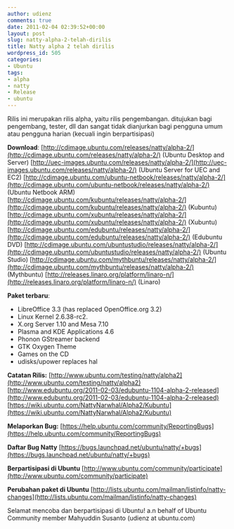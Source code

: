 ```yaml
---
author: udienz
comments: true
date: 2011-02-04 02:39:52+00:00
layout: post
slug: natty-alpha-2-telah-dirilis
title: Natty alpha 2 telah dirilis
wordpress_id: 505
categories:
- Ubuntu
tags:
- alpha
- natty
- Release
- ubuntu
---
```


Rilis ini merupakan rilis alpha, yaitu rilis pengembangan. ditujukan
bagi pengembang, tester, dll dan sangat tidak dianjurkan bagi pengguna
umum atau pengguna harian (kecuali ingin berpartisipasi)

**Download**:
[http://cdimage.ubuntu.com/releases/natty/alpha-2/](http://cdimage.ubuntu.com/releases/natty/alpha-2/) (Ubuntu Desktop and
Server)
[http://uec-images.ubuntu.com/releases/natty/alpha-2/](http://uec-images.ubuntu.com/releases/natty/alpha-2/) (Ubuntu Server for
UEC and EC2)
[http://cdimage.ubuntu.com/ubuntu-netbook/releases/natty/alpha-2/](http://cdimage.ubuntu.com/ubuntu-netbook/releases/natty/alpha-2/) (Ubuntu
Netbook ARM)
[http://cdimage.ubuntu.com/kubuntu/releases/natty/alpha-2/](http://cdimage.ubuntu.com/kubuntu/releases/natty/alpha-2/) (Kubuntu)
[http://cdimage.ubuntu.com/xubuntu/releases/natty/alpha-2/](http://cdimage.ubuntu.com/xubuntu/releases/natty/alpha-2/) (Xubuntu)
[http://cdimage.ubuntu.com/edubuntu/releases/natty/alpha-2/](http://cdimage.ubuntu.com/edubuntu/releases/natty/alpha-2/) (Edubuntu DVD)
[http://cdimage.ubuntu.com/ubuntustudio/releases/natty/alpha-2/](http://cdimage.ubuntu.com/ubuntustudio/releases/natty/alpha-2/) (Ubuntu
Studio)
[http://cdimage.ubuntu.com/mythbuntu/releases/natty/alpha-2/](http://cdimage.ubuntu.com/mythbuntu/releases/natty/alpha-2/) (Mythbuntu)
[http://releases.linaro.org/platform/linaro-n/](http://releases.linaro.org/platform/linaro-n/) (Linaro)

**Paket terbaru**:
* LibreOffice 3.3 (has replaced OpenOffice.org 3.2)
* Linux Kernel 2.6.38-rc2.
* X.org Server 1.10 and Mesa 7.10
* Plasma and KDE Applications 4.6
* Phonon GStreamer backend
* GTK Oxygen Theme
* Games on the CD
* udisks/upower replaces hal

**Catatan Rilis:**
[http://www.ubuntu.com/testing/natty/alpha2](http://www.ubuntu.com/testing/natty/alpha2)
[http://www.edubuntu.org/2011-02-03/edubuntu-1104-alpha-2-released](http://www.edubuntu.org/2011-02-03/edubuntu-1104-alpha-2-released)
[https://wiki.ubuntu.com/NattyNarwhal/Alpha2/Kubuntu](https://wiki.ubuntu.com/NattyNarwhal/Alpha2/Kubuntu)

**Melaporkan Bug:**
[https://help.ubuntu.com/community/ReportingBugs](https://help.ubuntu.com/community/ReportingBugs)

**Daftar Bug Natty**
[https://bugs.launchpad.net/ubuntu/natty/+bugs](https://bugs.launchpad.net/ubuntu/natty/+bugs)

**Berpartisipasi di Ubuntu**
[http://www.ubuntu.com/community/participate](http://www.ubuntu.com/community/participate)

**Perubahan paket di Ubuntu**
[http://lists.ubuntu.com/mailman/listinfo/natty-changes](http://lists.ubuntu.com/mailman/listinfo/natty-changes)

Selamat mencoba dan berpartisipasi di Ubuntu!
a.n behalf of Ubuntu Community member
Mahyuddin Susanto (udienz at ubuntu.com)
